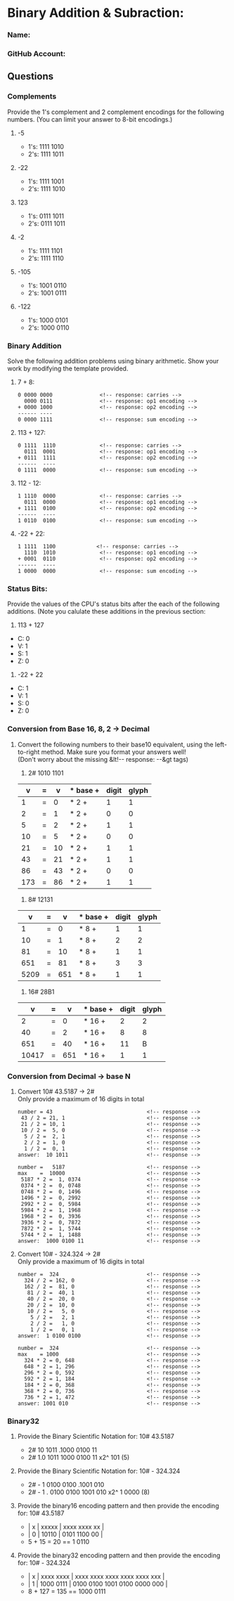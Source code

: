 # Binary Addition & Subraction:
### Name:                                <!-- response -->
### GitHub Account:                      <!-- response -->


## Questions

### Complements
Provide the 1's complement and 2 complement encodings for the following numbers.
(You can limit your answer to 8-bit encodings.)

1. -5
   - 1's: 1111 1010           <!-- response -->
   - 2's: 1111 1011           <!-- response -->

1. -22
   - 1's: 1111 1001                    <!-- response -->
   - 2's: 1111 1010                    <!-- response -->

1. 123
   - 1's: 0111 1011           <!-- response -->
   - 2's: 0111 1011           <!-- response -->

1. -2
   - 1's: 1111 1101           <!-- response -->
   - 2's: 1111 1110           <!-- response -->

1. -105
   - 1's: 1001 0110           <!-- response -->
   - 2's: 1001 0111           <!-- response -->


1. -122
   - 1's: 1000 0101           <!-- response -->
   - 2's: 1000 0110           <!-- response -->


### Binary Addition

Solve the following addition problems using binary arithmetic. Show your work by modifying the template provided.

1. 7 + 8:  
   ```
   0 0000 0000               <!-- response: carries -->
     0000 0111               <!-- response: op1 encoding -->
   + 0000 1000               <!-- response: op2 encoding -->
   ------ ----           
   0 0000 1111               <!-- response: sum encoding -->
   ```

1. 113 + 127: 
   ```
   0 1111  1110              <!-- response: carries -->
     0111  0001              <!-- response: op1 encoding -->
   + 0111  1111              <!-- response: op2 encoding -->
   ------  ----          
   0 1111  0000              <!-- response: sum encoding -->
   ```

1. 112 - 12: 
   ```
   1 1110  0000              <!-- response: carries -->
     0111  0000              <!-- response: op1 encoding -->
   + 1111  0100              <!-- response: op2 encoding -->
   ------  ----          
   1 0110  0100              <!-- response: sum encoding -->
   ```

1. -22 + 22: 
   ```
   1 1111  1100             <!-- response: carries -->
     1110  1010              <!-- response: op1 encoding -->
   + 0001  0110              <!-- response: op2 encoding -->
   ------  ----          
   1 0000  0000              <!-- response: sum encoding -->
   ```


### Status Bits:
Provide the values of the CPU's status bits after the each of the following additions.  (Note you calulate these additions in the previous section:

1. 113 + 127 
  - C: 0         <!-- response -->
  - V: 1         <!-- response -->
  - S: 1         <!-- response -->
  - Z: 0         <!-- response -->

1. -22 + 22
  - C: 1         <!-- response -->
  - V: 1         <!-- response -->
  - S: 0         <!-- response -->
  - Z: 0         <!-- response -->


### Conversion from Base 16, 8, 2 -> Decimal
1. Convert the following numbers to their base10 equivalent, using the left-to-right method.
Make sure you format your answers well!<br>
(Don't worry about the missing &lt!-- response: --&gt tags)

   1. 2# 1010 1101 

   | v      | = | v    | * base + |  digit |  glyph  | 
   |--------|---|----- |----------|--------|---------| 
   |   1    | = |  0   | * 2    + |   1    |   1     |    
   |   2    | = |  1   | * 2    + |   0    |   0     |    
   |   5    | = |  2   | * 2    + |   1    |   1     |    
   |  10    | = |  5   | * 2    + |   0    |   0     |    
   |  21    | = | 10   | * 2    + |   1    |   1     |    
   |  43    | = | 21   | * 2    + |   1    |   1     |    
   |  86    | = | 43   | * 2    + |   0    |   0     |    
   | 173    | = | 86   | * 2    + |   1    |   1     |    

   1. 8# 12131          
  
   | v      | = | v    | * base + |  digit |  glyph  | 
   |--------|---|----- |----------|--------|---------| 
   |    1   | = |   0  | * 8    + |   1    |   1     | 
   |   10   | = |   1  | * 8    + |   2    |   2     | 
   |   81   | = |  10  | * 8    + |   1    |   1     | 
   |  651   | = |  81  | * 8    + |   3    |   3     | 
   | 5209   | = | 651  | * 8    + |   1    |   1     | 


   1. 16# 28B1    

   | v      | = | v    | * base + |  digit |  glyph  | 
   |--------|---|----- |----------|--------|---------| 
   |     2  | = |    0 | * 16   + |    2   |    2    | 
   |    40  | = |    2 | * 16   + |    8   |    8    | 
   |   651  | = |   40 | * 16   + |   11   |    B    | 
   | 10417  | = |  651 | * 16   + |    1   |    1    | 


### Conversion from Decimal -> base N

 1. Convert 10# 43.5187 -> 2# 
    <br>Only provide a maximum of 16 digits in total
    ```
    number = 43                              <!-- response -->
     43 / 2 = 21, 1                          <!-- response -->
     21 / 2 = 10, 1                          <!-- response -->
     10 / 2 =  5, 0                          <!-- response -->
      5 / 2 =  2, 1                          <!-- response -->
      2 / 2 =  1, 0                          <!-- response -->
      1 / 2 =  0, 1                          <!-- response -->
    answer:  10 1011                         <!-- response -->
    ```
    ```
    number =   5187                          <!-- response -->
    max    =  10000                          <!-- response -->
     5187 * 2 =  1, 0374                     <!-- response -->
     0374 * 2 =  0, 0748                     <!-- response -->
     0748 * 2 =  0, 1496                     <!-- response -->
     1496 * 2 =  0, 2992                     <!-- response -->
     2992 * 2 =  0, 5984                     <!-- response -->
     5984 * 2 =  1, 1968                     <!-- response -->
     1968 * 2 =  0, 3936                     <!-- response -->
     3936 * 2 =  0, 7872                     <!-- response -->
     7872 * 2 =  1, 5744                     <!-- response -->
     5744 * 2 =  1, 1488                     <!-- response -->
    answer:  1000 0100 11                    <!-- response -->
    ```

 1. Convert 10# - 324.324 -> 2# 
    <br>Only provide a maximum of 16 digits in total
    ```
    number =  324                            <!-- response -->
      324 / 2 = 162, 0                       <!-- response -->
      162 / 2 =  81, 0                       <!-- response -->
       81 / 2 =  40, 1                       <!-- response -->
       40 / 2 =  20, 0                       <!-- response -->
       20 / 2 =  10, 0                       <!-- response -->
       10 / 2 =   5, 0                       <!-- response -->
        5 / 2 =   2, 1                       <!-- response -->
        2 / 2 =   1, 0                       <!-- response -->
        1 / 2 =   0, 1                       <!-- response -->
    answer:  1 0100 0100                     <!-- response -->
    ```
    ```
    number =  324                            <!-- response -->
    max    = 1000                            <!-- response -->
      324 * 2 = 0, 648                       <!-- response -->
      648 * 2 = 1, 296                       <!-- response -->
      296 * 2 = 0, 592                       <!-- response -->
      592 * 2 = 1, 184                       <!-- response -->
      184 * 2 = 0, 368                       <!-- response -->
      368 * 2 = 0, 736                       <!-- response -->
      736 * 2 = 1, 472                       <!-- response -->
    answer: 1001 010                         <!-- response -->
    ```



### Binary32

  1. Provide the Binary Scientific Notation for: 10# 43.5187
     -  2# 10 1011 .1000 0100 11                                  <!-- response -->
     -  2# 1.0 1011 1000 0100 11  x2^ 101 (5)                     <!-- response -->

  1. Provide the Binary Scientific Notation for: 10# - 324.324
     -  2# - 1 0100 0100 .1001 010                                <!-- response -->
     -  2# - 1 . 0100 0100 1001 010  x2^ 1 0000 (8)               <!-- response -->

  1. Provide the binary16 encoding pattern and then provide the encoding for: 10# 43.5187
     * | x | xxxxx | xxxx xxxx xx |                               <!-- response -->
     * | 0 | 10110 | 0101 1100 00 |                               <!-- response -->
     * 5 + 15 = 20 == 1 0110

  1. Provide the binary32 encoding pattern and then provide the encoding for: 10# - 324.324
     * | x | xxxx xxxx | xxxx xxxx xxxx xxxx xxxx xxx |   <!-- response -->
     * | 1 | 1000 0111 | 0100 0100 1001 0100 0000 000 |   <!-- response -->
     * 8 + 127 = 135 == 1000 0111


 

